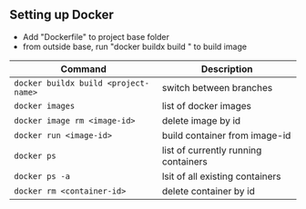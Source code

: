 ## Setting up Docker
- Add "Dockerfile" to project base folder
- from outside base, run "docker buildx build <project-name>" to build image

|Command|Description|
|-----------------------------------------------|--------------------|
|`docker buildx build <project-name>`           | switch between branches |
|`docker images`                                | list of docker images |
|`docker image rm <image-id>`                   | delete image by id |
|`docker run <image-id>`                        | build container from image-id |
|`docker ps`                                    | list of currently running containers |
|`docker ps -a`                                 | lsit of all existing containers |
|`docker rm <container-id>`                     | delete container by id |